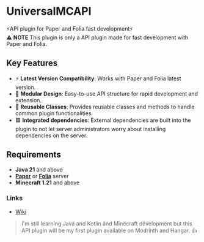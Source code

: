 # UniversalMCAPI
⚡API plugin for Paper and Folia fast development⚡\
⚠️ **NOTE** This plugin is only a API plugin made for fast development with Paper and Folia.


## Key Features
- ⚡ **Latest Version Compatibility**: Works with Paper and Folia latest version.
- 🧰 **Modular Design**: Easy-to-use API structure for rapid development and extension.
- 🔷 **Reusable Classes**: Provides reusable classes and methods to handle common plugin functionalities.
- 🟩 **Integrated dependencies**: External dependencies are built into the plugin to not let server administrators worry about installing dependencies on the server.


## Requirements
- **Java 21** and above
- **[Paper](https://papermc.io/downloads/paper)** or **[Folia](https://papermc.io/software/folia)** server
- **Minecraft 1.21** and above


### Links
- [Wiki](https://runkang10.github.io/universalmcapi/)


> I'm still learning Java and Kotlin and Minecraft development but this API plugin will be my first plugin available on Modrinth and Hangar. 👍